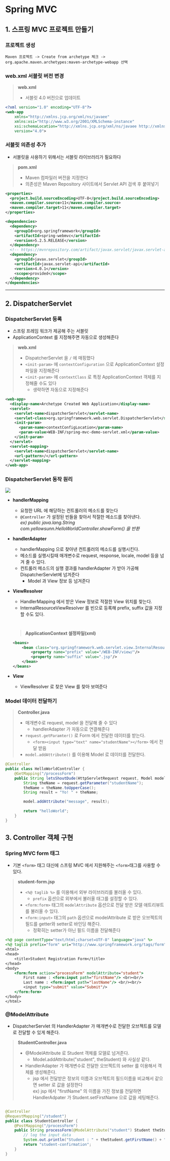 # Spring MVC
## 1. 스프링 MVC 프로젝트 만들기
### 프로젝트 생성
    Maven 프로젝트 -> Create from archetype 체크 -> org.apache.maven.archetypes:maven-archetype-webapp 선택

### web.xml 서블릿 버전 변경
> **web.xml**
> * 서블릿 4.0 버전으로 업데이트

``` xml
<?xml version="1.0" encoding="UTF-8"?>
<web-app
    xmlns="http://xmlns.jcp.org/xml/ns/javaee"
    xmlns:xsi="http://www.w3.org/2001/XMLSchema-instance"
    xsi:schemaLocation="http://xmlns.jcp.org/xml/ns/javaee http://xmlns.jcp.org/xml/ns/javaee/web-app_4_0.xsd"
    version="4.0">
```

### 서블릿 의존성 추가
* 서블릿을 사용하기 위해서는 서블릿 라이브러리가 필요하다
> **pom.xml**
> * Maven 컴파일러 버전을 지정한다
> * 의존성은 Maven Repository 사이트에서 Servlet API 검색 후 붙여넣기

``` xml
<properties>
  <project.build.sourceEncoding>UTF-8</project.build.sourceEncoding>
  <maven.compiler.source>11</maven.compiler.source>
  <maven.compiler.target>11</maven.compiler.target>
</properties>

<dependencies>
  <dependency>
    <groupId>org.springframework</groupId>
    <artifactId>spring-webmvc</artifactId>
    <version>5.2.5.RELEASE</version>
  </dependency>
  <!-- https://mvnrepository.com/artifact/javax.servlet/javax.servlet-api -->
  <dependency>
    <groupId>javax.servlet</groupId>
    <artifactId>javax.servlet-api</artifactId>
    <version>4.0.1</version>
    <scope>provided</scope>
  </dependency>
</dependencies>
```
--------------------------------------------------
## 2. DispatcherServlet
### DispatcherServlet 등록
* 스프링 프레임 워크가 제공해 주는 서블릿
* ApplicationContext 를 지정해주면 자동으로 생성해준다
> **web.xml**
> * DispatcherServlet 을 `/` 에 매핑했다
> * `<init-param>` 에 `contextConfiguration` 으로 ApplicationContext 설정 파일을 지정해준다
> * `<init-param>` 에 `contextClass` 로 특정 ApplicationContext 객체를 지정해줄 수도 있다
>   * 생략하면 자동으로 지정해준다
``` xml
<web-app>
  <display-name>Archetype Created Web Application</display-name>
  <servlet>
    <servlet-name>dispatcherServlet</servlet-name>
    <servlet-class>org.springframework.web.servlet.DispatcherServlet</servlet-class>
    <init-param>
      <param-name>contextConfigLocation</param-name>
      <param-value>WEB-INF/spring-mvc-demo-servlet.xml</param-value>
    </init-param>
  </servlet>
  <servlet-mapping>
    <servlet-name>dispatcherServlet</servlet-name>
    <url-pattern>/</url-pattern>
  </servlet-mapping>
</web-app>
```

### DispatcherServlet 동작 원리
<img src="https://baekjungho.github.io/images/posts/201906/m3.jpg"></img>

* **handlerMapping**
  * 요청한 URL 에 해당하는 컨트롤러의 메소드를 찾는다
  * `@Controller` 가 설정된 빈들을 찾아서 적절한 메소드를 찾아낸다.   
        *ex) public java.lang.String com.yellowsunn.HelloWorldController.showForm() 을 반환*

* **handlerAdapter**
  * handlerMapping 으로 찾아낸 컨트롤러의 메소드를 실행시킨다.
  * 메소드를 실행시킬때 매개변수로 request, response, locale, model 등을 넘겨 줄 수 있다.
  * 컨트롤러 메소드의 실행 결과를 handlerAdapter 가 받아 가공해 DispatcherServlet에 넘겨준다
    * Model 과 View 정보 등 넘겨준다

* **ViewResolver**
  * HandlerMapping 에서 받은 View 정보로 적절한 View 위치를 찾는다.
  * InternalResourceViewResolver 를 빈으로 등록해 prefix, suffix 값을 지정할 수도 있다.
  #
  > **ApplicationContext 설정파일(xml)**
  ``` xml
  <beans>
      <bean class="org.springframework.web.servlet.view.InternalResourceViewResolver">
          <property name="prefix" value="/WEB-INF/view/"/>
          <property name="suffix" value=".jsp"/>
      </bean>
  </beans>
  ```

* **View**
  * ViewResolver 로 찾은 View 를 찾아 보여준다

### Model 데이터 전달하기
> **Controller.java**
> * 매개변수로 request, model 을 전달해 줄 수 있다   
>    * handlerAdapter 가 자동으로 연결해준다
> * `request.getParamter()` 로 Form 에서 전달한 데이터를 받는다.
>    * `<form><input type="text" name="studentName"></form>` 에서 전달 받음
> * `model.addAttribute()` 를 이용해 Model 로 데이터를 전달한다.
``` java
@Controller
public class HelloWorldController {
    @GetMapping("/processForm")
    public String letsShoutDude(HttpServletRequest request, Model model) {
        String theName = request.getParameter("studentName");
        theName = theName.toUpperCase();
        String result = "Yo! " + theName;

        model.addAttribute("message", result);
        
        return "helloWorld";
    }
}
```

## 3. Controller 객체 구현
### Spring MVC form 태그
* 기본 `<form>` 태그 대신에 스프링 MVC 에서 지원해주는 `<form>`태그를 사용할 수 있다.
> **student-form.jsp**
> * `<%@ taglib %>` 를 이용해서 외부 라이브러리를 불러올 수 있다.   
>   * `prefix` 옵션으로 외부에서 불러올 태그를 설정할 수 있다.
> * `<form:form>` 태그의 `modelAttribute` 옵션으로 전달 받은 모델 애트리뷰트를 불러올 수 있다.
> * `<form:input>` 태그의 `path` 옵션으로 modelAttribute 로 받은 오브젝트의 필드를 getter와 setter로 바인딩 해준다.
>   * 정확히는 setter가 아닌 필드 이름을 전달해준다

``` jsp
<%@ page contentType="text/html;charset=UTF-8" language="java" %>
<%@ taglib prefix="form" uri="http://www.springframework.org/tags/form" %>
<html>
<head>
    <title>Student Registration Form</title>
</head>
<body>
    <form:form action="processForm" modelAttribute="student">
        First name : <form:input path="firstName"/> <br><br/>
        Last name : <form:input path="lastName"/> <br/><br/>
        <input type="submit" value="Submit"/>
    </form:form>
</body>
</html>
```

### @ModelAttribute
* DispatcherServlet 의 HandlerAdapter 가 매개변수로 전달한 오브젝트를 모델로 전달할 수 있게 해준다.
> **StudentController.java**
> * @ModelAttribute 로 Student 객체를 모델로 넘겨준다.
>   * Model.addAttribute("student", theStudent) 와 사실상 같다.
> * HandlerAdapter 가 매개변수로 전달한 오브젝트의 setter 를 이용해서 객체를 생성해준다.
>   * jsp 에서 전달받은 정보의 이름과 오브젝트의 필드이름을 비교해서 같으면 setter 로 값을 설정한다   
>       ex) jsp 에서 "firstName" 의 이름을 가진 정보를 전달하면 HandlerAdpater 가 Student.setFirstName 으로 값을 세팅해준다.


``` java

@Controller
@RequestMapping("/student")
public class StudentController {
    @PostMapping("/processForm")
    public String processForm(@ModelAttribute("student") Student theStudent) {
        // log the input data
        System.out.println("Student : " + theStudent.getFirstName() + " " + theStudent.getLastName());
        return "student-confirmation";
    }
}
```
